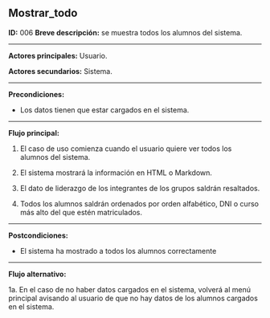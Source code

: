 ## Mostrar_todo

  **ID:** 006 **Breve descripción:** se muestra todos los alumnos del sistema.
  
  ___
  
  **Actores principales:** Usuario.
  
  **Actores secundarios:** Sistema.
  
  ___
  **Precondiciones:**
  
   * Los datos tienen que estar cargados en el sistema.
    
   ___
   
   **Flujo principal:**
   
   1. El caso de uso comienza cuando el usuario quiere ver todos los alumnos del sistema.
   
   2. El sistema mostrará la información en HTML o Markdown.
   
   3. El dato de liderazgo de los integrantes de los grupos saldrán resaltados.
   
   4. Todos  los alumnos saldrán ordenados por orden alfabético, DNI o curso más alto del que estén matriculados.
   
   ___
   
   **Postcondiciones:**
  
   * El sistema ha mostrado a todos los alumnos correctamente
    
   ___
   
   **Flujo alternativo:**
   
   1a. En el caso de no haber datos cargados en el sistema, volverá al menú principal avisando al usuario de que no hay datos de los alumnos cargados en el sistema.